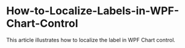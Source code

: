 # How-to-Localize-Labels-in-WPF-Chart-Control
This article illustrates how to localize the label in WPF Chart control.
